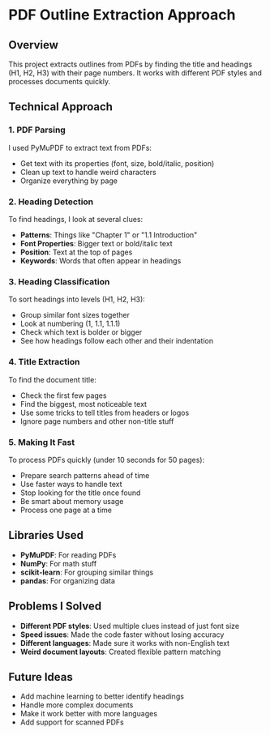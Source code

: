 # PDF Outline Extraction Approach

## Overview

This project extracts outlines from PDFs by finding the title and headings (H1, H2, H3) with their page numbers. It works with different PDF styles and processes documents quickly.

## Technical Approach

### 1. PDF Parsing

I used PyMuPDF to extract text from PDFs:

- Get text with its properties (font, size, bold/italic, position)
- Clean up text to handle weird characters
- Organize everything by page

### 2. Heading Detection

To find headings, I look at several clues:

- **Patterns**: Things like "Chapter 1" or "1.1 Introduction"
- **Font Properties**: Bigger text or bold/italic text
- **Position**: Text at the top of pages
- **Keywords**: Words that often appear in headings

### 3. Heading Classification

To sort headings into levels (H1, H2, H3):

- Group similar font sizes together
- Look at numbering (1, 1.1, 1.1.1)
- Check which text is bolder or bigger
- See how headings follow each other and their indentation

### 4. Title Extraction

To find the document title:

- Check the first few pages
- Find the biggest, most noticeable text
- Use some tricks to tell titles from headers or logos
- Ignore page numbers and other non-title stuff

### 5. Making It Fast

To process PDFs quickly (under 10 seconds for 50 pages):

- Prepare search patterns ahead of time
- Use faster ways to handle text
- Stop looking for the title once found
- Be smart about memory usage
- Process one page at a time

## Libraries Used

- **PyMuPDF**: For reading PDFs
- **NumPy**: For math stuff
- **scikit-learn**: For grouping similar things
- **pandas**: For organizing data

## Problems I Solved

- **Different PDF styles**: Used multiple clues instead of just font size
- **Speed issues**: Made the code faster without losing accuracy
- **Different languages**: Made sure it works with non-English text
- **Weird document layouts**: Created flexible pattern matching

## Future Ideas

- Add machine learning to better identify headings
- Handle more complex documents
- Make it work better with more languages
- Add support for scanned PDFs